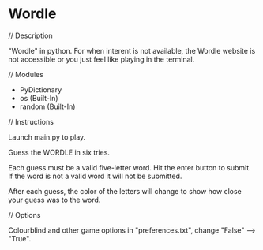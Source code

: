 # Wordle

// Description

"Wordle" in python.
For when interent is not available, the Wordle website is not accessible or you just feel like playing in the terminal.

// Modules

- PyDictionary
- os (Built-In)
- random (Built-In)

// Instructions

Launch main.py to play.

Guess the WORDLE in six tries.

Each guess must be a valid five-letter word. Hit the enter button to submit.
If the word is not a valid word it will not be submitted.

After each guess, the color of the letters will change to show how close your guess was to the word.

// Options

Colourblind and other game options in "preferences.txt", change "False" --> "True".
